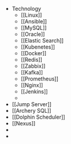 - Technology
	- [[Linux]]
	- [[Ansible]]
	- [[MySQL]]
	- [[Oracle]]
	- [[Elastic Search]]
	- [[Kubenetes]]
	- [[Docker]]
	- [[Redis]]
	- [[Zabbix]]
	- [[Kafka]]
	- [[Prometheus]]
	- [[Nginx]]
	- [[Jenkins]]
	-
- [[Jump Server]]
- [[Archery SQL]]
- [[Dolphin Scheduler]]
- [[Nexus]]
-
-